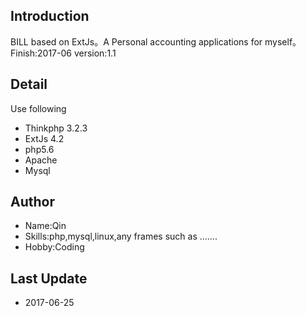 ﻿## Introduction

BILL based on ExtJs。A Personal accounting applications for myself。Finish:2017-06 version:1.1

## Detail

Use following

*  Thinkphp 3.2.3
*  ExtJs 4.2
*  php5.6
*  Apache
*  Mysql

## Author

*  Name:Qin
*  Skills:php,mysql,linux,any frames such as .......
*  Hobby:Coding

## Last Update
*  2017-06-25
